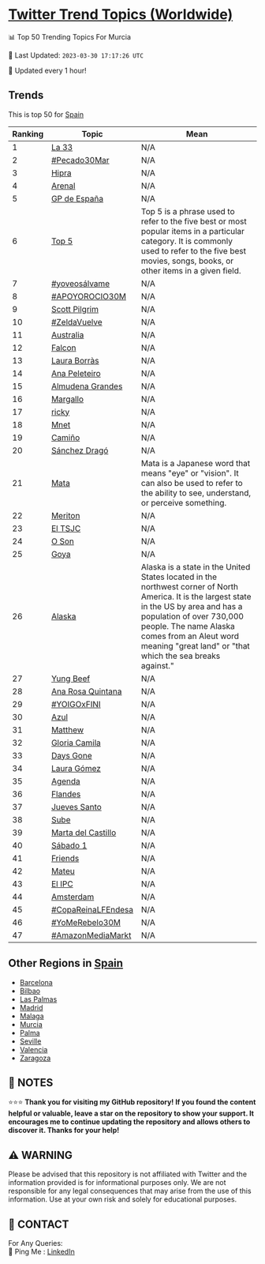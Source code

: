 [Twitter Trend Topics (Worldwide)](https://github.com/ErcinDedeoglu/Twitter-Trend-Topics)
==========


📊 Top 50 Trending Topics For Murcia

📆 Last Updated: `2023-03-30 17:17:26 UTC`

🔧 Updated every 1 hour!


## Trends

This is top 50 for [Spain](</Spain>)

| Ranking | Topic | Mean |
| ------- | ------------ | ------------ |
| 1 | [La 33](http://twitter.com/search?q=La+33) | N/A |
| 2 | [#Pecado30Mar](http://twitter.com/search?q=%23Pecado30Mar) | N/A |
| 3 | [Hipra](http://twitter.com/search?q=Hipra) | N/A |
| 4 | [Arenal](http://twitter.com/search?q=Arenal) | N/A |
| 5 | [GP de España](http://twitter.com/search?q=GP+de+Espa%c3%b1a) | N/A |
| 6 | [Top 5](http://twitter.com/search?q=Top+5) | Top 5 is a phrase used to refer to the five best or most popular items in a particular category. It is commonly used to refer to the five best movies, songs, books, or other items in a given field. |
| 7 | [#yoveosálvame](http://twitter.com/search?q=%23yoveos%c3%a1lvame) | N/A |
| 8 | [#APOYOROCIO30M](http://twitter.com/search?q=%23APOYOROCIO30M) | N/A |
| 9 | [Scott Pilgrim](http://twitter.com/search?q=Scott+Pilgrim) | N/A |
| 10 | [#ZeldaVuelve](http://twitter.com/search?q=%23ZeldaVuelve) | N/A |
| 11 | [Australia](http://twitter.com/search?q=Australia) | N/A |
| 12 | [Falcon](http://twitter.com/search?q=Falcon) | N/A |
| 13 | [Laura Borràs](http://twitter.com/search?q=Laura+Borr%c3%a0s) | N/A |
| 14 | [Ana Peleteiro](http://twitter.com/search?q=Ana+Peleteiro) | N/A |
| 15 | [Almudena Grandes](http://twitter.com/search?q=Almudena+Grandes) | N/A |
| 16 | [Margallo](http://twitter.com/search?q=Margallo) | N/A |
| 17 | [ricky](http://twitter.com/search?q=ricky) | N/A |
| 18 | [Mnet](http://twitter.com/search?q=Mnet) | N/A |
| 19 | [Camiño](http://twitter.com/search?q=Cami%c3%b1o) | N/A |
| 20 | [Sánchez Dragó](http://twitter.com/search?q=S%c3%a1nchez+Drag%c3%b3) | N/A |
| 21 | [Mata](http://twitter.com/search?q=Mata) | Mata is a Japanese word that means "eye" or "vision". It can also be used to refer to the ability to see, understand, or perceive something. |
| 22 | [Meriton](http://twitter.com/search?q=Meriton) | N/A |
| 23 | [El TSJC](http://twitter.com/search?q=El+TSJC) | N/A |
| 24 | [O Son](http://twitter.com/search?q=O+Son) | N/A |
| 25 | [Goya](http://twitter.com/search?q=Goya) | N/A |
| 26 | [Alaska](http://twitter.com/search?q=Alaska) | Alaska is a state in the United States located in the northwest corner of North America. It is the largest state in the US by area and has a population of over 730,000 people. The name Alaska comes from an Aleut word meaning "great land" or "that which the sea breaks against." |
| 27 | [Yung Beef](http://twitter.com/search?q=Yung+Beef) | N/A |
| 28 | [Ana Rosa Quintana](http://twitter.com/search?q=Ana+Rosa+Quintana) | N/A |
| 29 | [#YOIGOxFINI](http://twitter.com/search?q=%23YOIGOxFINI) | N/A |
| 30 | [Azul](http://twitter.com/search?q=Azul) | N/A |
| 31 | [Matthew](http://twitter.com/search?q=Matthew) | N/A |
| 32 | [Gloria Camila](http://twitter.com/search?q=Gloria+Camila) | N/A |
| 33 | [Days Gone](http://twitter.com/search?q=Days+Gone) | N/A |
| 34 | [Laura Gómez](http://twitter.com/search?q=Laura+G%c3%b3mez) | N/A |
| 35 | [Agenda](http://twitter.com/search?q=Agenda) | N/A |
| 36 | [Flandes](http://twitter.com/search?q=Flandes) | N/A |
| 37 | [Jueves Santo](http://twitter.com/search?q=Jueves+Santo) | N/A |
| 38 | [Sube](http://twitter.com/search?q=Sube) | N/A |
| 39 | [Marta del Castillo](http://twitter.com/search?q=Marta+del+Castillo) | N/A |
| 40 | [Sábado 1](http://twitter.com/search?q=S%c3%a1bado+1) | N/A |
| 41 | [Friends](http://twitter.com/search?q=Friends) | N/A |
| 42 | [Mateu](http://twitter.com/search?q=Mateu) | N/A |
| 43 | [El IPC](http://twitter.com/search?q=El+IPC) | N/A |
| 44 | [Amsterdam](http://twitter.com/search?q=Amsterdam) | N/A |
| 45 | [#CopaReinaLFEndesa](http://twitter.com/search?q=%23CopaReinaLFEndesa) | N/A |
| 46 | [#YoMeRebelo30M](http://twitter.com/search?q=%23YoMeRebelo30M) | N/A |
| 47 | [#AmazonMediaMarkt](http://twitter.com/search?q=%23AmazonMediaMarkt) | N/A |



## Other Regions in [Spain](</Spain>)

* [Barcelona](</Spain/Barcelona.md>)
* [Bilbao](</Spain/Bilbao.md>)
* [Las Palmas](</Spain/Las Palmas.md>)
* [Madrid](</Spain/Madrid.md>)
* [Malaga](</Spain/Malaga.md>)
* [Murcia](</Spain/Murcia.md>)
* [Palma](</Spain/Palma.md>)
* [Seville](</Spain/Seville.md>)
* [Valencia](</Spain/Valencia.md>)
* [Zaragoza](</Spain/Zaragoza.md>)



## 📝 NOTES

⭐⭐⭐ **Thank you for visiting my GitHub repository! If you found the content helpful or valuable, leave a star on the repository to show your support. It encourages me to continue updating the repository and allows others to discover it. Thanks for your help!**


## ⚠️ WARNING

Please be advised that this repository is not affiliated with Twitter and the information provided is for informational purposes only. We are not responsible for any legal consequences that may arise from the use of this information. Use at your own risk and solely for educational purposes.


## 📨 CONTACT

 For Any Queries:  
            🏓 Ping Me : [LinkedIn](https://www.linkedin.com/in/ercindedeoglu/)
